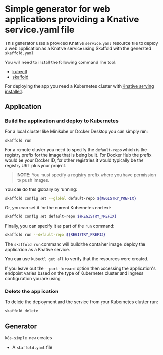 # Simple generator for web applications providing a Knative service.yaml file

This generator uses a provided Knative `service.yaml` resource file to deploy a web application as a Knative service using Skaffold with the generated `skaffold.yaml`

You will need to install the following command line tool:

* [kubectl](https://kubernetes.io/docs/tasks/tools/install-kubectl/)
* [skaffold](https://skaffold.dev/docs/install/)

For deploying the app you need a Kubernetes cluster with [Knative serving installed](https://knative.dev/docs/install/any-kubernetes-cluster/).

## Application

### Build the application and deploy to Kubernetes

For a local cluster like Minikube or Docker Desktop you can simply run:

```bash
skaffold run
```

For a remote cluster you need to specify the `default-repo` which is the registry prefix for the image that is being built. For Docker Hub the prefix would be your Docker ID, for other registries it would typically be the registry URL plus your project.

> **NOTE**: You must specify a registry prefix where you have permission to push images.

You can do this globally by running:

```bash
skaffold config set --global default-repo ${REGISTRY_PREFIX}
```

Or, you can set it for the current Kubernetes context:

```bash
skaffold config set default-repo ${REGISTRY_PREFIX}
```

Finally, you can specify it as part of the `run` command:

```bash
skaffold run --default-repo ${REGISTRY_PREFIX} 
```

The `skaffold run` command will build the container image, deploy the application as a Knative service.

You can use `kubectl get all` to verify that the resources were created.

If you leave out the `--port-forward` option then accessing the application's endpoint varies based on the type of Kubernetes cluster and ingress configuration you are using.

### Delete the application

To delete the deployment and the service from your Kubernetes cluster run:

```bash
skaffold delete
```

## Generator

`k8s-simple new` creates

* A `skaffold.yaml` file
